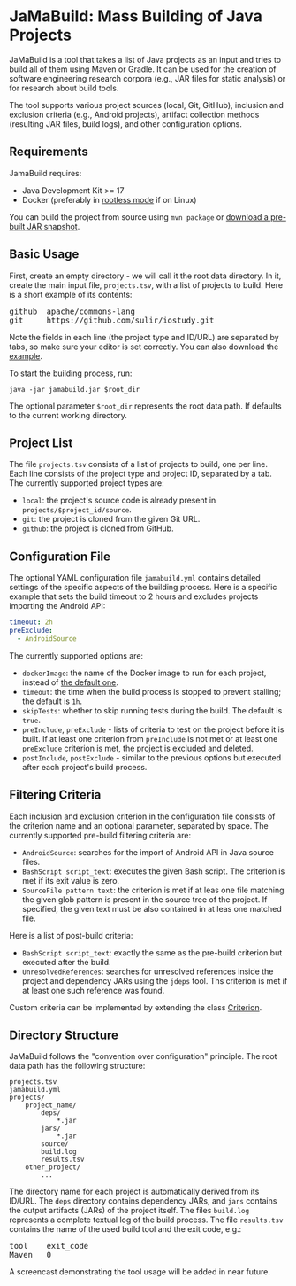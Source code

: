 # JaMaBuild: Mass Building of Java Projects

JaMaBuild is a tool that takes a list of Java projects as an input and tries to build all of them using Maven or Gradle. It can be used for the creation of software engineering research corpora (e.g., JAR files for static analysis) or for research about build tools.

The tool supports various project sources (local, Git, GitHub), inclusion and exclusion criteria (e.g., Android projects), artifact collection methods (resulting JAR files, build logs), and other configuration options.

## Requirements

JamaBuild requires:
- Java Development Kit >= 17
- Docker (preferably in [rootless mode](https://docs.docker.com/engine/security/rootless/) if on Linux)

You can build the project from source using `mvn package` or [download a pre-built JAR snapshot](https://github.com/sulir/jamabuild/releases/download/snapshot/jamabuild.jar).

## Basic Usage

First, create an empty directory - we will call it the root data directory. In it, create the main input file, `projects.tsv`, with a list of projects to build. Here is a short example of its contents:
<pre>
github&#9;apache/commons-lang
git&#9;https://github.com/sulir/iostudy.git
</pre>
Note the fields in each line (the project type and ID/URL) are separated by tabs, so make sure your editor is set correctly. You can also download the [example](https://github.com/sulir/jamabuild/blob/master/.github/files/projects.tsv?raw=true).

To start the building process, run:
```shell
java -jar jamabuild.jar $root_dir
```

The optional parameter `$root_dir` represents the root data path. If defaults to the current working directory.

## Project List

The file `projects.tsv` consists of a list of projects to build, one per line. Each line consists of the project type and project ID, separated by a tab. The currently supported project types are:
- `local`: the project's source code is already present in `projects/$project_id/source`.
- `git`: the project is cloned from the given Git URL.
- `github`: the project is cloned from GitHub.

## Configuration File

The optional YAML configuration file `jamabuild.yml` contains detailed settings of the specific aspects of the building process. Here is a specific example that sets the build timeout to 2 hours and excludes projects importing the Android API:
```yaml
timeout: 2h
preExclude:
  - AndroidSource
```

The currently supported options are:
- `dockerImage`: the name of the Docker image to run for each project, instead of [the default one](https://hub.docker.com/r/sulir/jamabuild).
- `timeout`: the time when the build process is stopped to prevent stalling; the default is `1h`.
- `skipTests`: whether to skip running tests during the build. The default is `true`.
- `preInclude`, `preExclude` - lists of criteria to test on the project before it is built. If at least one criterion from `preInclude` is not met or at least one `preExclude` criterion is met, the project is excluded and deleted.
- `postInclude`, `postExclude` - similar to the previous options but executed after each project's build process.

## Filtering Criteria

Each inclusion and exclusion criterion in the configuration file consists of the criterion name and an optional parameter, separated by space. The currently supported pre-build filtering criteria are:
- `AndroidSource`: searches for the import of Android API in Java source files.
- `BashScript script_text`: executes the given Bash script. The criterion is met if its exit value is zero.
- `SourceFile pattern text`: the criterion is met if at leas one file matching the given glob pattern is present in the source tree of the project. If specified, the given text must be also contained in at leas one matched file.

Here is a list of post-build criteria:
- `BashScript script_text`: exactly the same as the pre-build criterion but executed after the build.
- `UnresolvedReferences`: searches for unresolved references inside the project and dependency JARs using the `jdeps` tool. Ths criterion is met if at least one such reference was found.

Custom criteria can be implemented by extending the class [Criterion](src/main/java/com/github/sulir/jamabuild/filtering/Criterion.java).

## Directory Structure

JaMaBuild follows the "convention over configuration" principle. The root data path has the following structure:

```
projects.tsv
jamabuild.yml
projects/
    project_name/
        deps/
            *.jar
        jars/
            *.jar
        source/
        build.log
        results.tsv
    other_project/
        ...
```

The directory name for each project is automatically derived from its ID/URL. The `deps` directory contains dependency JARs, and `jars` contains the output artifacts (JARs) of the project itself. The files `build.log` represents a complete textual log of the build process. The file `results.tsv` contains the name of the used build tool and the exit code, e.g.:
<pre>
tool&#9;exit_code
Maven&#9;0
</pre>

A screencast demonstrating the tool usage will be added in near future.
